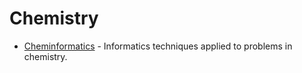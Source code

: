 
# Chemistry
- [Cheminformatics](https://github.com/hsiaoyi0504/awesome-cheminformatics#readme) - Informatics techniques applied to problems in chemistry.
